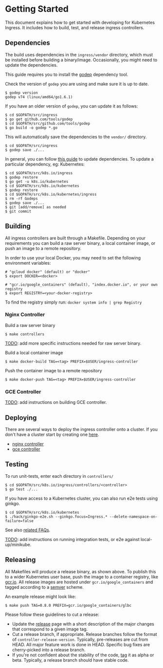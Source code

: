 # Getting Started

This document explains how to get started with developing for Kubernetes Ingress.
It includes how to build, test, and release ingress controllers.

## Dependencies

The build uses dependencies in the `ingress/vendor` directory, which
must be installed before building a binary/image. Occasionally, you
might need to update the dependencies.

This guide requires you to install the [godep](https://github.com/tools/godep) dependency
tool.

Check the version of `godep` you are using and make sure it is up to date.
```console
$ godep version
godep v74 (linux/amd64/go1.6.1)
```

If you have an older version of `godep`, you can update it as follows:
```console
$ cd $GOPATH/src/ingress
$ go get github.com/tools/godep
$ cd $GOPATH/src/github.com/tools/godep
$ go build -o godep *.go
```

This will automatically save the dependencies to the `vendor/` directory.
```console
$ cd $GOPATH/src/ingress
$ godep save ./...
```

In general, you can follow [this guide](https://github.com/kubernetes/community/blob/master/contributors/devel/godep.md#using-godep-to-manage-dependencies) to update dependencies.
To update a particular dependency, eg: Kubernetes:
```console
$ cd $GOPATH/src/k8s.io/ingress
$ godep restore
$ go get -u k8s.io/kubernetes
$ cd $GOPATH/src/k8s.io/kubernetes
$ godep restore
$ cd $GOPATH/src/k8s.io/kubernetes/ingress
$ rm -rf Godeps
$ godep save ./...
$ git [add/remove] as needed
$ git commit
```

## Building

All ingress controllers are built through a Makefile. Depending on your
requirements you can build a raw server binary, a local container image,
or push an image to a remote repository.

In order to use your local Docker, you may need to set the following environment variables:
```console
# "gcloud docker" (default) or "docker"
$ export DOCKER=<docker>

# "gcr.io/google_containers" (default), "index.docker.io", or your own registry
$ export REGISTRY=<your-docker-registry>
```
To find the registry simply run: `docker system info | grep Registry`

### Nginx Controller

Build a raw server binary
```console
$ make controllers
```

[TODO](https://github.com/kubernetes/ingress/issues/387): add more specific instructions needed for raw server binary.

Build a local container image
```console
$ make docker-build TAG=<tag> PREFIX=$USER/ingress-controller
```

Push the container image to a remote repository
```console
$ make docker-push TAG=<tag> PREFIX=$USER/ingress-controller
```

### GCE Controller

[TODO](https://github.com/kubernetes/ingress/issues/387): add instructions on building GCE controller.

## Deploying

There are several ways to deploy the ingress controller onto a cluster. If you don't have a cluster start by
creating one [here](setup-cluster.md).

* [nginx controller](../../examples/deployment/nginx/README.md)
* [gce controller](../../examples/deployment/gce/README.md)

## Testing

To run unit-tests, enter each directory in `controllers/`
```console
$ cd $GOPATH/src/k8s.io/ingress/controllers/<controller>
$ go test ./...
```

If you have access to a Kubernetes cluster, you can also run e2e tests using ginkgo.
```console
$ cd $GOPATH/src/k8s.io/kubernetes
$ ./hack/ginkgo-e2e.sh --ginkgo.focus=Ingress.* --delete-namespace-on-failure=false
```

See also [related FAQs](../faq#how-are-the-ingress-controllers-tested).

[TODO](https://github.com/kubernetes/ingress/issues/5): add instructions on running integration tests, or e2e against
local-up/minikube.

## Releasing

All Makefiles will produce a release binary, as shown above. To publish this
to a wider Kubernetes user base, push the image to a container registry, like
[gcr.io](https://cloud.google.com/container-registry/). All release images are hosted under `gcr.io/google_containers` and
tagged according to a [semver](http://semver.org/) scheme.

An example release might look like:
```
$ make push TAG=0.8.0 PREFIX=gcr.io/google_containers/glbc
```

Please follow these guidelines to cut a release:

* Update the [release](https://help.github.com/articles/creating-releases/)
page with a short description of the major changes that correspond to a given
image tag.
* Cut a release branch, if appropriate. Release branches follow the format of
`controller-release-version`. Typically, pre-releases are cut from HEAD.
All major feature work is done in HEAD. Specific bug fixes are
cherry-picked into a release branch.
* If you're not confident about the stability of the code,
[tag](https://help.github.com/articles/working-with-tags/) it as alpha or beta.
Typically, a release branch should have stable code.
